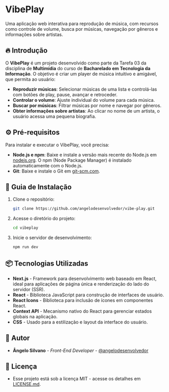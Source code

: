 # VibePlay

Uma aplicação web interativa para reprodução de música, com recursos como controle de volume, busca por músicas, navegação por gêneros e informações sobre artistas.

## 🔥 Introdução
O **VibePlay** é um projeto desenvolvido como parte da Tarefa 03 da disciplina de **Multimídia** do curso de **Bacharelado em Tecnologia da Informação**. O objetivo é criar um player de música intuitivo e amigável, que permita ao usuário:

- **Reproduzir músicas**: Selecionar músicas de uma lista e controlá-las com botões de play, pause, avançar e retroceder.
- **Controlar o volume**: Ajuste individual do volume para cada música.
- **Buscar por músicas**: Filtrar músicas por nome e navegar por gêneros.
- **Obter informações sobre artistas**: Ao clicar no nome de um artista, o usuário acessa uma pequena biografia.

## ⚙️ Pré-requisitos
Para instalar e executar o VibePlay, você precisa:

- **Node.js e npm**: Baixe e instale a versão mais recente do Node.js em [nodejs.org](https://nodejs.org/). O npm (Node Package Manager) é instalado automaticamente com o Node.js.
- **Git**: Baixe e instale o Git em [git-scm.com](https://git-scm.com/).

## 🔨 Guia de Instalação
1. Clone o repositório:
   ```bash
   git clone https://github.com/angelodesenvolvedor/vibe-play.git
   ```
2. Acesse o diretório do projeto:
   ```bash
   cd vibeplay
   ```
3. Inicie o servidor de desenvolvimento:
   ```bash
   npm run dev
   ```

## 📦 Tecnologias Utilizadas
- **Next.js** - Framework para desenvolvimento web baseado em React, ideal para aplicações de página única e renderização do lado do servidor (SSR).
- **React** - Biblioteca JavaScript para construção de interfaces de usuário.
- **React Icons** - Biblioteca para inclusão de ícones em componentes React.
- **Context API** - Mecanismo nativo do React para gerenciar estados globais na aplicação.
- **CSS** - Usado para a estilização e layout da interface do usuário.

## 👷 Autor

* **Ângelo Silvano** - *Front-End Developer* - [@angelodesenvolvedor](https://github.com/angelodesenvolvedor)

## 📄 Licença

* Esse projeto está sob a licença MIT - acesse os detalhes em [LICENSE.md](https://github.com/angelodesenvolvedor/vibe-play?tab=MIT-1-ov-file).
